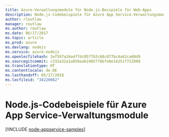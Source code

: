 ```yaml
---
title: Azure-Verwaltungsmodule für Node.js-Beispiele für Web-Apps
description: Node.js-Codebeispiele für Azure App Service-Verwaltungsmodule
author: rloutlaw
manager: routlaw
ms.author: routlaw
ms.date: 06/17/2017
ms.topic: article
ms.prod: azure
ms.devlang: nodejs
ms.service: azure-nodejs
ms.openlocfilehash: 2ef597a16a4f7dc8577b2c68c077bc4a62ca68d9
ms.sourcegitcommit: c332a32a1a850aa62405776bfe0e14251f722888
ms.translationtype: HT
ms.contentlocale: de-DE
ms.lasthandoff: 05/17/2018
ms.locfileid: "34220662"
---
```

# <a name="nodejs-code-samples-for-azure-app-service-management-modules"></a>Node.js-Codebeispiele für Azure App Service-Verwaltungsmodule

[!INCLUDE [node-appservice-samples](../docs-ref-conceptual/includes/appservice-samples.md)]